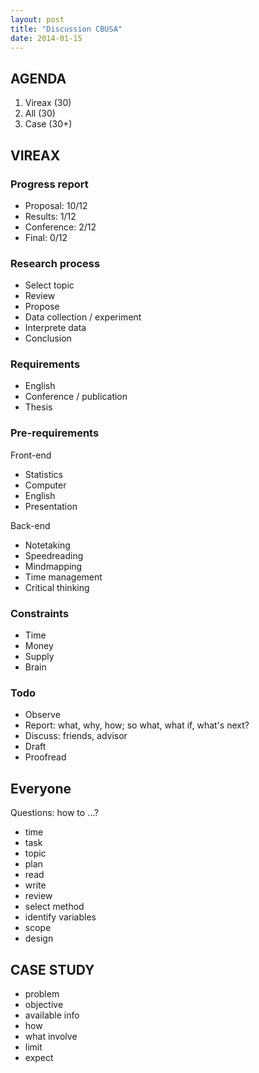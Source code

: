 ```yaml
---
layout: post
title: "Discussion CBUSA"
date: 2014-01-15
---
```


## AGENDA ##

1. Vireax (30)
2. All (30)
3. Case (30+)

## VIREAX ##

### Progress report ###

- Proposal: 10/12
- Results: 1/12
- Conference: 2/12
- Final: 0/12

### Research process ###

- Select topic
- Review
- Propose
- Data collection / experiment
- Interprete data
- Conclusion

### Requirements ###

- English
- Conference / publication
- Thesis

### Pre-requirements ###

Front-end

- Statistics
- Computer
- English
- Presentation

Back-end 

- Notetaking
- Speedreading
- Mindmapping
- Time management
- Critical thinking

### Constraints ###

- Time
- Money
- Supply
- Brain

### Todo ###

- Observe
- Report: what, why, how; so what, what if, what's next?
- Discuss: friends, advisor
- Draft
- Proofread


## Everyone ##

Questions: how to ...?

- time
- task
- topic
- plan
- read
- write
- review
- select method
- identify variables
- scope
- design


## CASE STUDY ##

- problem
- objective
- available info
- how
- what involve
- limit
- expect

